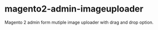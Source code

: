# magento2-admin-imageuploader


Magento 2 admin form mutiple image uploader with drag and drop option.
